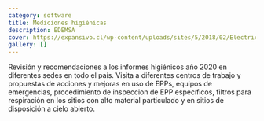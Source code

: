 ```yaml
---
category: software
title: Mediciones higiénicas
description: EDEMSA
cover: https://expansivo.cl/wp-content/uploads/sites/5/2018/02/Electricas_de_Medellin.png
gallery: []
---
```

Revisión y recomendaciones a los informes higiénicos año 2020 en diferentes sedes en todo el país. Visita a diferentes centros de trabajo y propuestas de acciones y mejoras en uso de EPPs, equipos de emergencias, procedimiento de inspeccion de EPP específicos, filtros para respiración en los sitios con alto material particulado y en sitios de disposición a cielo abierto.